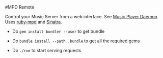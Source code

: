 #MPD Remote

Control your Music Server from a web interface. See [Music Player Daemon](https://www.musicpd.org).
Uses [ruby-mpd](https://github.com/archSeer/ruby-mpd) and [Sinatra](http://sinatrarb.com/).

- Do `gem install bundler --user` to get bundle

- Do `bundle install --path .bundle` to get all the required gems

- Do `./run` to start serving requests

